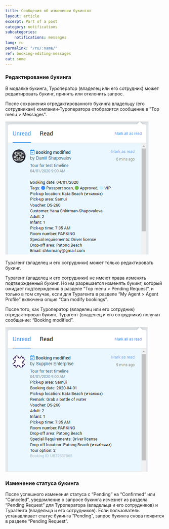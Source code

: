 ```yaml
---
title: Сообщения об изменении букингов
layout: article
excerpt: Part of a post
category: notifications
subcategories:
    notifications: messages
lang: ru
permalink: "/ru/:name/"
ref: booking-editing-messages
cat: some
---
```


### **Редактирование букинга**

В модалке букинга, Туроператор (владелец или его сотрудник) может редактировать букинг, принять или отклонить запрос. 

После сохранения отредактированного букинга владельцу (его сотрудникам) компании-Туроператора отобразится сообщение в "Top menu > Messages".

![Booking_editing_messages1](/assets/images/booking_editing_messages1.png)

Турагент (владелец и его сотрудники) может только редактировать букинг. 

Турагент (владелец и его сотрудники) не имеют права изменять подтвержденный букинг. Но им разрешается изменять букинг, который ожидает подтверждения в разделе “Top menu > Pending Request”, и только в том случае, если для Турагента в разделе “My Agent > Agent Profile” включена опция “Can modify bookings”.

После того, как Туроператор (владелец или его сотрудник) отредактировал букинг, Турагент (владелец и его сотрудники) получат сообщение: “Booking modified”.

![Booking_editing_messages2](/assets/images/booking_editing_messages2.png)

### **Изменение статуса букинга**

После успешного изменения статуса с “Pending” на “Confirmed” или “Canceled”, уведомление о запросе букинга исчезнет из раздела “Pending Request” для Туроператора (владельца и его сотрудников) и Турагента (владельца и его сотрудников). Если пользователь устанавливает статус букинга “Pending”, запрос букинга снова появится в разделе “Pending Request”.
